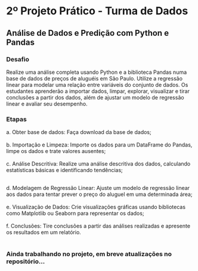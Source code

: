 # 2º Projeto Prático - Turma de Dados

## Análise de Dados e Predição com Python e Pandas

### Desafio
Realize uma análise completa usando Python e a biblioteca Pandas numa base de dados de preços de aluguéis em São Paulo. Utilize a regressão linear para modelar uma relação entre variáveis do conjunto de dados. Os estudantes aprenderão a importar dados, limpar, explorar, visualizar e tirar conclusões a partir dos dados, além de ajustar um modelo de regressão linear e avaliar seu desempenho.

### Etapas
a. Obter base de dados: Faça download da base de dados; <br>
<br> b. Importação e Limpeza: Importe os dados para um DataFrame do Pandas, limpe os dados e trate valores ausentes; <br>
<br>c. Análise Descritiva: Realize uma análise descritiva dos dados, calculando estatísticas básicas e identificando tendências; <br>

<br>d. Modelagem de Regressão Linear: Ajuste um modelo de regressão linear aos dados para tentar prever o preço do aluguel em uma determinada área; <br>
<br>e. Visualização de Dados: Crie visualizações gráficas usando bibliotecas como Matplotlib ou Seaborn para representar os dados; <br>
<br>f. Conclusões: Tire conclusões a partir das análises realizadas e apresente os resultados em um relatório. <br>
<br>
### Ainda trabalhando no projeto, em breve atualizações no repositório...
